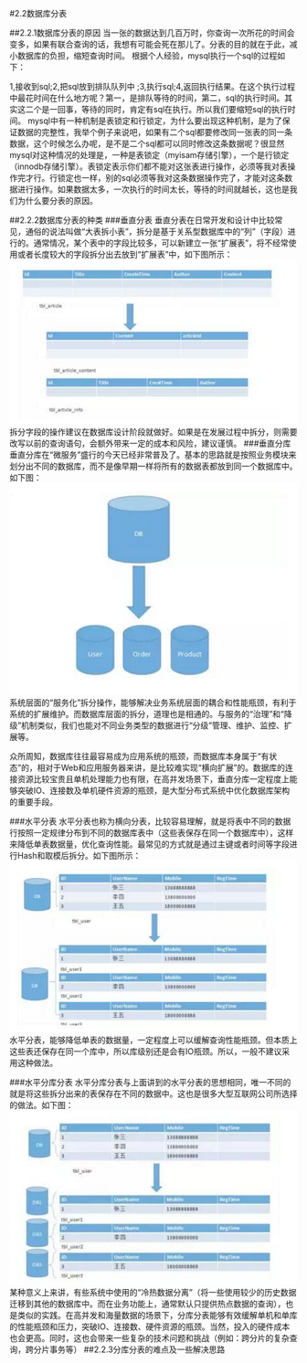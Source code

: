 #2.2数据库分表

##2.2.1数据库分表的原因
当一张的数据达到几百万时，你查询一次所花的时间会变多，如果有联合查询的话，我想有可能会死在那儿了。分表的目的就在于此，减小数据库的负担，缩短查询时间。
根据个人经验，mysql执行一个sql的过程如下：

1,接收到sql;2,把sql放到排队队列中 ;3,执行sql;4,返回执行结果。在这个执行过程中最花时间在什么地方呢？第一，是排队等待的时间，第二，sql的执行时间。其实这二个是一回事，等待的同时，肯定有sql在执行。所以我们要缩短sql的执行时间。
mysql中有一种机制是表锁定和行锁定，为什么要出现这种机制，是为了保证数据的完整性，我举个例子来说吧，如果有二个sql都要修改同一张表的同一条数据，这个时候怎么办呢，是不是二个sql都可以同时修改这条数据呢？很显然mysql对这种情况的处理是，一种是表锁定（myisam存储引擎），一个是行锁定（innodb存储引擎）。表锁定表示你们都不能对这张表进行操作，必须等我对表操作完才行。行锁定也一样，别的sql必须等我对这条数据操作完了，才能对这条数据进行操作。如果数据太多，一次执行的时间太长，等待的时间就越长，这也是我们为什么要分表的原因。

##2.2.2数据库分表的种类
###垂直分表
垂直分表在日常开发和设计中比较常见，通俗的说法叫做“大表拆小表”，拆分是基于关系型数据库中的“列”（字段）进行的。通常情况，某个表中的字段比较多，可以新建立一张“扩展表”，将不经常使用或者长度较大的字段拆分出去放到“扩展表”中，如下图所示：
![PNG](img/split_table.png)
拆分字段的操作建议在数据库设计阶段就做好。如果是在发展过程中拆分，则需要改写以前的查询语句，会额外带来一定的成本和风险，建议谨慎。
###垂直分库
垂直分库在“微服务”盛行的今天已经非常普及了。基本的思路就是按照业务模块来划分出不同的数据库，而不是像早期一样将所有的数据表都放到同一个数据库中。如下图：
![PNG](img/split_db.png)
系统层面的“服务化”拆分操作，能够解决业务系统层面的耦合和性能瓶颈，有利于系统的扩展维护。而数据库层面的拆分，道理也是相通的。与服务的“治理”和“降级”机制类似，我们也能对不同业务类型的数据进行“分级”管理、维护、监控、扩展等。

众所周知，数据库往往最容易成为应用系统的瓶颈，而数据库本身属于“有状态”的，相对于Web和应用服务器来讲，是比较难实现“横向扩展”的。数据库的连接资源比较宝贵且单机处理能力也有限，在高并发场景下，垂直分库一定程度上能够突破IO、连接数及单机硬件资源的瓶颈，是大型分布式系统中优化数据库架构的重要手段。

###水平分表
水平分表也称为横向分表，比较容易理解，就是将表中不同的数据行按照一定规律分布到不同的数据库表中（这些表保存在同一个数据库中），这样来降低单表数据量，优化查询性能。最常见的方式就是通过主键或者时间等字段进行Hash和取模后拆分。如下图所示：
![PNG](img/split_h_table.png)
水平分表，能够降低单表的数据量，一定程度上可以缓解查询性能瓶颈。但本质上这些表还保存在同一个库中，所以库级别还是会有IO瓶颈。所以，一般不建议采用这种做法。

###水平分库分表
水平分库分表与上面讲到的水平分表的思想相同，唯一不同的就是将这些拆分出来的表保存在不同的数据中。这也是很多大型互联网公司所选择的做法。如下图：
![PNG](img/split_db_table.png)
某种意义上来讲，有些系统中使用的“冷热数据分离”（将一些使用较少的历史数据迁移到其他的数据库中。而在业务功能上，通常默认只提供热点数据的查询），也是类似的实践。在高并发和海量数据的场景下，分库分表能够有效缓解单机和单库的性能瓶颈和压力，突破IO、连接数、硬件资源的瓶颈。当然，投入的硬件成本也会更高。同时，这也会带来一些复杂的技术问题和挑战（例如：跨分片的复杂查询，跨分片事务等）
##2.2.3分库分表的难点及一些解决思路
###

